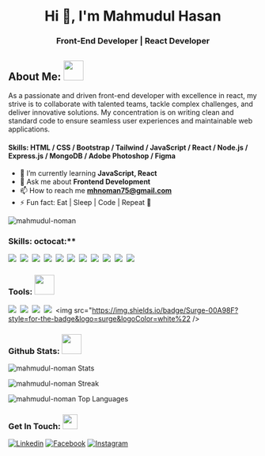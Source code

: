 <h1 align="center">Hi 👋, I'm Mahmudul Hasan</h1>
<h3 align="center">Front-End Developer | React Developer</h3>

## **About Me: <img src="https://media2.giphy.com/media/ZGHpWzdOEkMKtwLqdc/giphy.gif?cid=ecf05e47a0n3gi1bfqntqmob8g9aid1oyj2wr3ds3mg700bl&rid=giphy.gif" width="40">**
As a passionate and driven front-end developer with excellence in react, my strive is to collaborate with talented teams, tackle complex challenges, and deliver innovative solutions. My concentration is on writing clean and standard code to ensure seamless user experiences and maintainable web applications.

<h4>Skills:  HTML / CSS / Bootstrap / Tailwind / JavaScript / React / Node.js / Express.js / MongoDB / Adobe Photoshop / Figma</h4>

- 🌱 I’m currently learning **JavaScript, React**
- 💬 Ask me about **Frontend Development**
- 📫 How to reach me **mhnoman75@gmail.com**
- ⚡ Fun fact: Eat | Sleep | Code | Repeat 🔁 

<p align="left"> <img src="https://komarev.com/ghpvc/?username=mahmudul-noman&label=Profile%20views&color=36ab43&style=flat" alt="mahmudul-noman" /> </p>  

### Skills: octocat:**
<img src="https://img.shields.io/badge/html5%20-%23e34f26.svg?&style=for-the-badge&logo=html5&logoColor=white" />&nbsp;
<img src="https://img.shields.io/badge/css3%20-%231572B6.svg?&style=for-the-badge&logo=css3&logoColor=white" />&nbsp;
<img src="https://img.shields.io/badge/Tailwind_CSS-38B2AC?style=for-the-badge&logo=tailwind-css&logoColor=white"/>&nbsp;
<img src="https://img.shields.io/badge/Bootstrap-563D7C?style=for-the-badge&logo=bootstrap&logoColor=white" />&nbsp;
<img src="https://img.shields.io/badge/javascript%20-%23F7DF1E.svg?&style=for-the-badge&logo=javascript&logoColor=white" />&nbsp;
<img src="https://img.shields.io/badge/React-20232A?style=for-the-badge&logo=react&logoColor=61DAFB" />&nbsp;
<img src="https://img.shields.io/badge/Firebase-0396de?style=for-the-badge&logo=firebase&logoColor=yellow" />&nbsp;
<img src="https://img.shields.io/badge/Material--UI-0081CB?style=for-the-badge&logo=material-ui&logoColor=white" />&nbsp;
<img src="https://img.shields.io/badge/Node-43853D?style=for-the-badge&logo=node.js&logoColor=white" />&nbsp;
<img src="https://img.shields.io/badge/Express-43853D?style=for-the-badge&logo=express&logoColor=white" />&nbsp;
<img src="https://img.shields.io/badge/MongoDB-4EA94B?style=for-the-badge&logo=mongodb&logoColor=white" />&nbsp;
<br/>

### Tools: <img src="https://media.giphy.com/media/KGhpQ5NMoWKQurlHwI/giphy.gif" width="40">
<img src="https://img.shields.io/badge/Git-e94e31?style=for-the-badge&logo=git&logoColor=white" />&nbsp;
<img src="https://img.shields.io/badge/VS CODE-007ACC?style=for-the-badge&logo=visual%20studio%20code&logoColor=white" />&nbsp;
<img src="https://img.shields.io/badge/Netlify-00C7B7?style=for-the-badge&logo=netlify&logoColor=white" />&nbsp;
<img src="https://img.shields.io/badge/Heroku-430098?style=for-the-badge&logo=heroku&logoColor=white" />&nbsp;
<img src="https://img.shields.io/badge/Surge-00A98F?style=for-the-badge&logo=surge&logoColor=white%22 />&nbsp;
<br/>

### Github Stats: <img src="https://media.giphy.com/media/ww9Z3l8wl4szKyRIro/giphy.gif" width="40">
![mahmudul-noman Stats](https://github-readme-stats.vercel.app/api?username=mahmudul-noman&theme=darcula&show_icons=true&hide_border=true&count_private=true)

![mahmudul-noman Streak](https://github-readme-streak-stats.herokuapp.com/?user=mahmudul-noman&theme=darcula&hide_border=true)

![mahmudul-noman Top Languages](https://github-readme-stats.vercel.app/api/top-langs/?username=mahmudul-noman&theme=darcula&show_icons=true&hide_border=true&layout=compact)

### Get In Touch: <img src="https://media.giphy.com/media/YMwAWYzXzK4FXrjCZu/giphy.gif" width="30">
[![Linkedin](https://img.shields.io/badge/LinkedIn-0072b1?style=flat-square&logo=linkedin&logoColor=white)](https://www.linkedin.com/in/mahmudul-noman/) 
[![Facebook](https://img.shields.io/badge/Facebook-1877F2?style=flat-square&logo=facebook&logoColor=white)](https://faceboook.com/Mahmudul.H.NomAnn)
[![Instagram](https://img.shields.io/badge/Instagram-E4405F?style=%20flat-square&logo=instagram&logoColor=white)](https://instagram.com/mh__noman)
